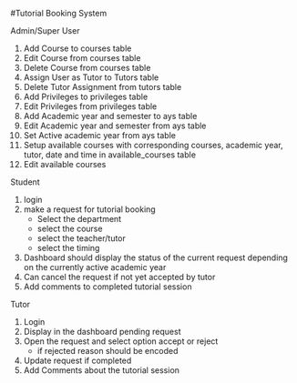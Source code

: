 #Tutorial Booking System

Admin/Super User

1. Add Course to courses table
2. Edit Course from courses table
3. Delete Course from courses table
4. Assign User as Tutor to Tutors table
5. Delete Tutor Assignment from tutors table
6. Add Privileges to privileges table
7. Edit Privileges from privileges table
8. Add Academic year and semester to ays table
9. Edit Academic year and semester from ays table
10. Set Active academic year from ays table
11. Setup available courses with corresponding courses, academic year, tutor, date and time in available_courses table
12. Edit available courses

Student

1. login
2. make a request for tutorial booking
    - Select the department
    - select the course
    - select the teacher/tutor
    - select the timing
3. Dashboard should display the status of the current request depending on the currently active academic year
4. Can cancel the request if not yet accepted by tutor
5. Add comments to completed tutorial session

Tutor

1. Login
2. Display in the dashboard pending request
3. Open the request and select option accept or reject
    - if rejected reason should be encoded
4. Update request if completed
5. Add Comments about the tutorial session
